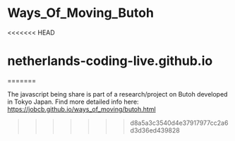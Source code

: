 # Ways_Of_Moving_Butoh
<<<<<<< HEAD
# netherlands-coding-live.github.io
=======


The javascript being share is part of a research/project on Butoh developed in Tokyo Japan. Find more detailed info here: https://jobcb.github.io/ways_of_moving/butoh.html
>>>>>>> d8a5a3c3540d4e37917977cc2a6d3d36ed439828
